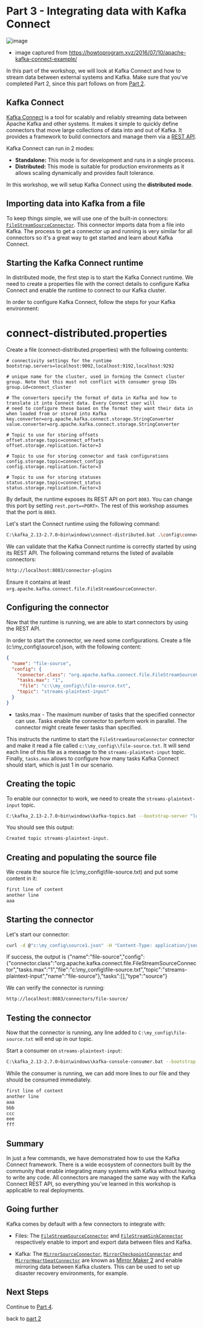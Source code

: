 # Part 3 - Integrating data with Kafka Connect

![image](https://user-images.githubusercontent.com/69342162/128969917-90a53bf8-f250-4d29-af07-a58165c3722a.png)
* image captured from https://howtoprogram.xyz/2016/07/10/apache-kafka-connect-example/


In this part of the workshop, we will look at Kafka Connect and how to stream data between external systems and Kafka. Make sure that you've completed Part 2, since this part follows on from [Part 2](../part2/README.md).

## Kafka Connect

[Kafka Connect](https://kafka.apache.org/documentation/#connect) is a tool for scalably and reliably streaming data between Apache Kafka and other systems. It makes it simple to quickly define connectors that move large collections of data into and out of Kafka. It provides a framework to build connectors and manage them via a [REST API](https://kafka.apache.org/documentation/#connect_rest).

Kafka Connect can run in 2 modes:
- **Standalone:** This mode is for development and runs in a single process.
- **Distributed:** This mode is suitable for production environments as it allows scaling dynamically and provides fault tolerance.

In this workshop, we will setup Kafka Connect using the **distributed mode**.

## Importing data into Kafka from a file

To keep things simple, we will use one of the built-in connectors: [`FileStreamSourceConnector`](https://github.com/apache/kafka/blob/trunk/connect/file/src/main/java/org/apache/kafka/connect/file/FileStreamSourceConnector.java). This connector imports data from a file into Kafka. The process to get a connector up and running is very similar for all connectors so it's a great way to get started and learn about Kafka Connect.

## Starting the Kafka Connect runtime

In distributed mode, the first step is to start the Kafka Connect runtime. We need to create a properties file with the correct details to configure Kafka Connect and enable the runtime to connect to our Kafka cluster.

In order to configure Kafka Connect, follow the steps for your Kafka environment:

# connect-distributed.properties

Create a file (connect-distributed.properties) with the following contents:

```properties
# connectivity settings for the runtime
bootstrap.servers=localhost:9092,localhost:9192,localhost:9292

# unique name for the cluster, used in forming the Connect cluster group. Note that this must not conflict with consumer group IDs
group.id=connect_cluster

# The converters specify the format of data in Kafka and how to translate it into Connect data. Every Connect user will
# need to configure these based on the format they want their data in when loaded from or stored into Kafka
key.converter=org.apache.kafka.connect.storage.StringConverter
value.converter=org.apache.kafka.connect.storage.StringConverter

# Topic to use for storing offsets
offset.storage.topic=connect_offsets
offset.storage.replication.factor=3

# Topic to use for storing connector and task configurations
config.storage.topic=connect_configs
config.storage.replication.factor=3

# Topic to use for storing statuses
status.storage.topic=connect_status
status.storage.replication.factor=3
```

By default, the runtime exposes its REST API on port `8083`. You can change this port by setting `rest.port=<PORT>`. The rest of this workshop assumes that the port is `8083`.

Let's start the Connect runtime using the following command:

```sh
C:\kafka_2.13-2.7.0>bin\windows\connect-distributed.bat .\config\connect-distributed.properties
```

We can validate that the Kafka Connect runtime is correctly started by using its REST API. The following command returns the listed of available connectors:

```sh
http://localhost:8083/connector-plugins
```

Ensure it contains at least `org.apache.kafka.connect.file.FileStreamSourceConnector`.

## Configuring the connector

Now that the runtime is running, we are able to start connectors by using the REST API.

In order to start the connector, we need some configurations. Create a file (c:\my_config\source1.json, with the following content:

```json
{
  "name": "file-source",
  "config": {
    "connector.class": "org.apache.kafka.connect.file.FileStreamSourceConnector",
    "tasks.max": "1",
     "file": "c:\\my_config\\file-source.txt",
    "topic": "streams-plaintext-input"
  }
}
```
* tasks.max - The maximum number of tasks that the specified connector can use. Tasks enable the connector to perform work in parallel. The connector might create fewer tasks than specified.

This instructs the runtime to start the `FileStreamSourceConnector` connector and make it read a file called `c:\\my_config\\file-source.txt`. It will send each line of this file as a message to the `streams-plaintext-input` topic. Finally, `tasks.max` allows to configure how many tasks Kafka Connect should start, which is just 1 in our scenario.

## Creating the topic

To enable our connector to work, we need to create the `streams-plaintext-input` topic.

```sh
C:\kafka_2.13-2.7.0>bin\windows\kafka-topics.bat --bootstrap-server "localhost:9092,localhost:9192,localhost:9292" --create --replication-factor 3 --partitions 1 --topic streams-plaintext-input
```

You should see this output:

```sh
Created topic streams-plaintext-input.
```

## Creating and populating the source file

We create the source file (c:\\my_config\\file-source.txt) and put some content in it:

```sh
first line of content
another line
aaa
```

## Starting the connector

Let's start our connector:

```sh
curl -d @"c:\my_config\source1.json" -H "Content-Type: application/json" -X POST http://localhost:8083/connectors
```
If success, the output is {"name":"file-source","config":{"connector.class":"org.apache.kafka.connect.file.FileStreamSourceConnector","tasks.max":"1","file":"c:\\my_config\\file-source.txt","topic":"streams-plaintext-input","name":"file-source"},"tasks":[],"type":"source"}

We can verify the connector is running:

```sh
http://localhost:8083/connectors/file-source/
```

## Testing the connector

Now that the connector is running, any line added to `C:\my_config\file-source.txt` will end up in our topic.

Start a consumer on `streams-plaintext-input`:
```sh
C:\kafka_2.13-2.7.0>bin\windows\kafka-console-consumer.bat --bootstrap-server "localhost:9092,localhost:9192,localhost:9292" --topic streams-plaintext-input --from-beginning
```

While the consumer is running, we can add more lines to our file and they should be consumed immediately.

```sh
first line of content
another line
aaa
bbb
ccc
eee
fff
```

## Summary

In just a few commands, we have demonstrated how to use the Kafka Connect framework. There is a wide ecosystem of connectors built by the community that enable integrating many systems with Kafka without having to write any code. All connectors are managed the same way with the Kafka Connect REST API, so everything you've learned in this workshop is applicable to real deployments.

## Going further

Kafka comes by default with a few connectors to integrate with:

- Files: The [`FileStreamSourceConnector`](https://github.com/apache/kafka/blob/trunk/connect/file/src/main/java/org/apache/kafka/connect/file/FileStreamSourceConnector.java) and [`FileStreamSinkConnector`](https://github.com/apache/kafka/blob/trunk/connect/file/src/main/java/org/apache/kafka/connect/file/FileStreamSinkConnector.java) respectively enable to import and export data between files and Kafka.

- Kafka: The [`MirrorSourceConnector`](https://github.com/apache/kafka/blob/trunk/connect/mirror/src/main/java/org/apache/kafka/connect/mirror/MirrorSourceConnector.java), [`MirrorCheckpointConnector`](https://github.com/apache/kafka/blob/trunk/connect/mirror/src/main/java/org/apache/kafka/connect/mirror/MirrorCheckpointConnector.java) and [`MirrorHeartbeatConnector`](https://github.com/apache/kafka/blob/trunk/connect/mirror/src/main/java/org/apache/kafka/connect/mirror/MirrorHeartbeatConnector.java) are known as [Mirror Maker 2](https://github.com/apache/kafka/tree/trunk/connect/mirror) and enable mirroring data between Kafka clusters. This can be used to set up disaster recovery environments, for example.

## Next Steps

Continue to [Part 4](../part4/README.md).

back to [part 2](../part2/README.md)
